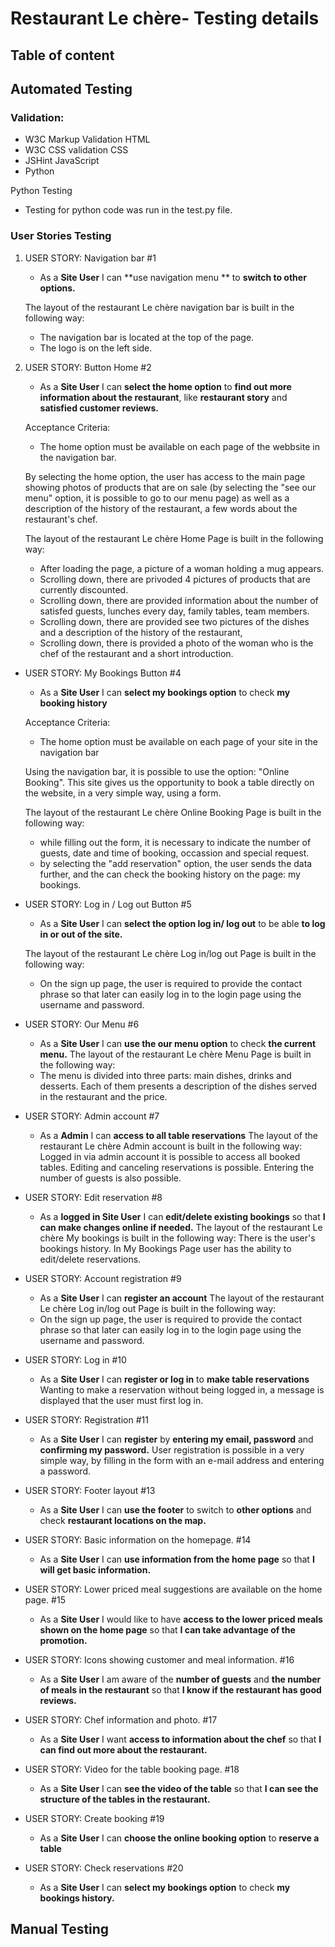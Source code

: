 # Restaurant Le chère- Testing details

## Table of content

## Automated Testing
### Validation:

- W3C Markup Validation HTML
- W3C CSS validation CSS
- JSHint JavaScript
- Python

Python Testing 
- Testing for python code was run in the test.py file. 

### User Stories Testing



   


1. USER STORY: Navigation bar #1
    - As a **Site User** I can **use navigation menu ** to **switch to other options.**

     The layout of the restaurant Le chère navigation bar is built in the following way:
    - The navigation bar is located at the top of the page.
    - The logo is on the left side.
    


2. USER STORY: Button Home #2
    - As a **Site User** I can **select the home option** to **find out more information about the restaurant**, like **restaurant story** and **satisfied customer reviews.**

    Acceptance Criteria:
    - The home option must be available on each page of the webbsite in the navigation bar.

    By selecting the home option, the user has access to the main page showing photos of products that are on sale (by selecting the "see our menu" option, it is possible to go to our menu page) as well as a description of the history of the restaurant, a few words about the restaurant's chef.

    The layout of the restaurant Le chère Home Page is built in the following way:

    - After loading the page, a picture of a woman holding a mug appears.
    - Scrolling down, there are privoded 4 pictures of products that are currently discounted.
    - Scrolling down, there are provided information about the number of satisfed guests, lunches every day, family tables, team members.
    - Scrolling down, there are provided see two pictures of the dishes and a description of the history of the restaurant,
    - Scrolling down, there is provided a photo of the woman who is the chef of the restaurant and a short introduction.


- USER STORY: My Bookings Button #4
    - As a **Site User** I can **select my bookings option** to check **my booking history**

    Acceptance Criteria:
    - The home option must be available on each page of your site in the navigation bar

    Using the navigation bar, it is possible to use the option: "Online Booking". This site gives us the opportunity to book a table directly on the website, in a very simple way, using a form.

    The layout of the restaurant Le chère Online Booking Page is built in the following way:

    - while filling out the form, it is necessary to indicate the number of guests, date and time of booking, occassion and special request.
    - by selecting the "add reservation" option, the user sends the data further, and the can check the booking history on the page: my bookings.

- USER STORY: Log in / Log out Button #5
    - As a **Site User** I can **select the option log in/ log out** to be able **to log in or out of the site.**

    The layout of the restaurant Le chère Log in/log out Page is built in the following way:
    - On the sign up page, the user is required to provide the contact phrase so that later can easily log in to the login page using the username and password.


- USER STORY: Our Menu #6
    - As a **Site User** I can **use the our menu option** to check **the current menu.**
    The layout of the restaurant Le chère Menu Page is built in the following way:
    - The menu is divided into three parts: main dishes, drinks and desserts. Each of them presents a description of the dishes served in the restaurant and the price.

- USER STORY: Admin account #7
    - As a **Admin** I can **access to all table reservations**
    The layout of the restaurant Le chère Admin account is built in the following way:
    Logged in via admin account it is possible to access all booked tables. Editing and canceling reservations is possible. Entering the number of guests is also possible.

- USER STORY: Edit reservation #8
    - As a **logged in Site User** I can **edit/delete existing bookings** so that **I can make changes online if needed.**
    The layout of the restaurant Le chère My bookings is built in the following way:
    There is the user's bookings history.
    In My Bookings Page user has the ability to edit/delete reservations.

- USER STORY: Account registration #9
    - As a **Site User** I can **register an account**
     The layout of the restaurant Le chère Log in/log out Page is built in the following way:
    - On the sign up page, the user is required to provide the contact phrase so that later can easily log in to the login page using the username and password.

- USER STORY: Log in #10
    - As a **Site User** I can **register or log in** to **make table reservations**
    Wanting to make a reservation without being logged in, a message is displayed that the user must first log in.

- USER STORY: Registration #11
    - As a **Site User** I can **register** by **entering my email, password** and **confirming my password.**
    User registration is possible in a very simple way, by filling in the form with an e-mail address and entering a password.  
- USER STORY: Footer layout #13
    - As a **Site User** I can **use the footer** to switch to **other options** and check **restaurant locations on the map.**
- USER STORY: Basic information on the homepage. #14
    - As a **Site User** I can **use information from the home page** so that **I will get basic information.**
- USER STORY: Lower priced meal suggestions are available on the home page. #15
    - As a **Site User** I would like to have **access to the lower priced meals shown on the home page** so that **I can take advantage of the promotion.**
- USER STORY: Icons showing customer and meal information. #16
    - As a **Site User** I am aware of the **number of guests** and **the number of meals in the restaurant** so that **I know if the restaurant has good reviews.**
- USER STORY: Chef information and photo. #17
    - As a **Site User** I want **access to information about the chef** so that **I can find out more about the restaurant.**            
- USER STORY: Video for the table booking page. #18
    - As a **Site User** I can **see the video of the table** so that **I can see the structure of the tables in the restaurant.**    
- USER STORY: Create booking #19
    - As a **Site User** I can **choose the online booking option** to **reserve a table**
- USER STORY: Check reservations #20
    - As a **Site User** I can **select my bookings option** to check **my bookings history.**

## Manual Testing



